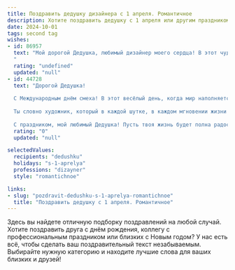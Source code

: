 ```yaml
---
title: Поздравить дедушку дизайнера с 1 апреля. Романтичное
description: Хотите поздравить дедушку с 1 апреля или другим праздником? Наш ИИ создаст незабываемое поздравление, а вы обязательно выделитесь среди других.  
date: 2024-10-01
tags: second tag
wishes:
- id: 86957
  text: "Мой дорогой Дедушка, любимый дизайнер моего сердца! В этот чудесный, немного шутливый день, 1 апреля, я хочу признаться тебе в своей безграничной любви и восхищении твоим талантом. Твоя фантазия, словно яркий акварельный взрыв, раскрашивает мир в невероятные цвета, а твоё умение видеть красоту в мелочах – это настоящая магия. Пусть этот день будет полон радости, вдохновения и нежных, весенних эмоций!  С праздником тебя, мой дорогой!
  "
  rating: "undefined"
  updated: "null"
- id: 44728
  text: "Дорогой Дедушка!
  
  С Международным днём смеха! В этот весёлый день, когда мир наполняется улыбками и радостью, хочу поздравить тебя – талантливого дизайнера, чья творческая энергия вдохновляет всех вокруг.
  
  Ты словно художник, который в каждой шутке, в каждом мгновении жизни находит свою уникальную палитру эмоций. Пусть этот день принесёт тебе яркие оттенки счастья, нежности и радости. Желаю открывать новые горизонты в дизайне и в жизни, вдохновляться каждой искоркой смеха и делиться своим теплом с окружающими.
  
  С праздником, мой любимый Дедушка! Пусть твоя жизнь будет полна радостных моментов и добрых шуток!"
  rating: "0"
  updated: "null"

selectedValues:
  recipients: "dedushku"
  holidays: "s-1-aprelya"
  professions: "dizayner"
  style: "romantichnoe"

links:
- slug: "pozdravit-dedushku-s-1-aprelya-romantichnoe"
  title: "Поздравить дедушку с 1 апреля. Романтичное"
---
```


Здесь вы найдете отличную подборку поздравлений на любой случай. 
Хотите поздравить друга с днём рождения, коллегу с профессиональным праздником или близких с Новым годом? У нас есть всё, чтобы сделать ваш поздравительный текст незабываемым. Выбирайте нужную категорию и находите лучшие слова для ваших близких и друзей!
